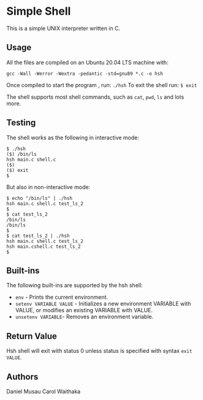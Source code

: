 # Simple Shell
This is a simple UNIX interpreter written in C.

## Usage
All the files are compiled on an Ubuntu 20.04 LTS machine with:

```
gcc -Wall -Werror -Wextra -pedantic -std=gnu89 *.c -o hsh

```
Once compiled to start the program , run:
`./hsh`
To exit the shell run:
`$ exit`

The shell supports most shell commands, such as `cat`, `pwd`, `ls` and lots more.

## Testing
The shell works as the following in interactive mode:
```
$ ./hsh
($) /bin/ls
hsh main.c shell.c
($)
($) exit
$
```

But also in non-interactive mode:
```
$ echo "/bin/ls" | ./hsh
hsh main.c shell.c test_ls_2
$
$ cat test_ls_2
/bin/ls
/bin/ls
$
$ cat test_ls_2 | ./hsh
hsh main.c shell.c test_ls_2
hsh main.cshell.c test_ls_2
$
```
## Built-ins
The following built-ins are supported by the hsh shell:
- `env` - Prints the current environment.
- `setenv VARIABLE VALUE` - Initializes a new environment VARIABLE with VALUE, or modifies an existing VARIABLE with VALUE.
- `unsetenv VARIABLE`- Removes an environment variable.

## Return Value
Hsh shell will exit with status 0 unless status is specified with syntax `exit VALUE`.

## Authors
Daniel Musau
Carol Waithaka
